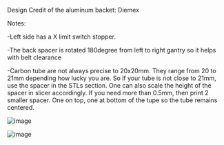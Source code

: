 Design Credit of the aluminum backet: Diemex 

Notes:
  
  -Left side has a X limit switch stopper.
  
  -The back spacer is rotated 180degree from left to right gantry so it helps with belt clearance
  
  -Carbon tube are not always precise to 20x20mm. They range from 20 to 21mm depending how lucky you are. So if your tube is not close to 21mm, use the spacer in the STLs section. One can also scale the height of the spacer in slicer accordingly. If you need more than 0.5mm, then print 2 smaller spacer. One on top, one at bottom of the tupe so the tube remains centered.

![image](https://user-images.githubusercontent.com/37383368/137568894-05afd203-77ee-41b8-8703-34fbbaa381e7.png)

![image](https://user-images.githubusercontent.com/37383368/137568901-97fbfc0f-e6c9-4e18-b27a-8e1d4e58a19a.png)

